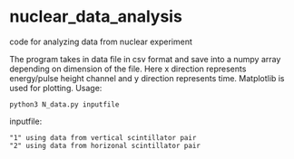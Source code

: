 # nuclear_data_analysis
code for analyzing data from nuclear experiment

The program takes in data file in csv format and save into a numpy array depending on dimension of the file.
Here x direction represents energy/pulse height channel and y direction represents time.
Matplotlib is used for plotting.
Usage:

    python3 N_data.py inputfile

inputfile:  

    "1" using data from vertical scintillator pair 
    "2" using data from horizonal scintillator pair
